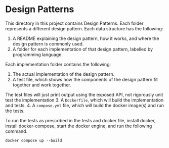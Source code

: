 # Design Patterns

This directory in this project contains Design Patterns.
Each folder represents a different design pattern.
Each data structure has the following:
1. A README explaining the design pattern, how it works, and where 
the design pattern is commonly used.
2. A folder for each implementation of that design pattern, labelled by 
programming language.

Each implementation folder contains the following:
1. The actual implementation of the design pattern.
2. A test file, which shows how the components of the design pattern 
fit together and work together.

The test files will just print output using the exposed API, not rigorously unit test the implementation
3. A `Dockerfile`, which will build the implementation and tests.
4. A `compose.yml` file, which will build the docker image(s) and run the tests.

To run the tests as prescribed in the tests and docker file, install docker,
install docker-compose, start the docker engine, and run the following command.

```
docker compose up --build
```

